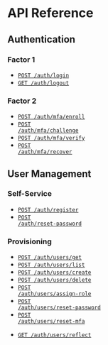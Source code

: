 # API Reference

## Authentication

### Factor 1

- <code><a href="login.md">POST /auth/login</a></code>
- <code><a href="logout.md">GET /auth/logout</a></code>

### Factor 2

- <code><a href="mfa/enroll.md">POST /auth/mfa/enroll</a></code>
- <code><a href="mfa/challenge.md">POST /auth/mfa/challenge</a></code>
- <code><a href="mfa/verify.md">POST /auth/mfa/verify</a></code>
- <code><a href="mfa/recover.md">POST /auth/mfa/recover</a></code>

## User Management

### Self-Service

- <code><a href="register.md">POST /auth/register</a></code>
- <code><a href="reset-password.md">POST /auth/reset-password</a></code>

### Provisioning

- <code><a href="get.md">POST /auth/users/get</a></code>
- <code><a href="list.md">POST /auth/users/list</a></code>
- <code><a href="create.md">POST /auth/users/create</a></code>
- <code><a href="delete.md">POST /auth/users/delete</a></code>
- <code><a href="assign-role.md">POST /auth/users/assign-role</a></code>
- <code><a href="reset-password.md">POST /auth/users/reset-password</a></code>
- <code><a href="reset-mfa.md">POST /auth/users/reset-mfa</a></code>

* <code><a href="reflect.md">GET /auth/users/reflect</a></code>
